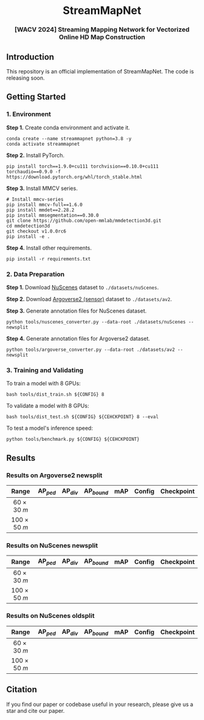 <div align="center">
<h1>StreamMapNet</h1>
<h3>[WACV 2024] Streaming Mapping Network for Vectorized Online HD Map Construction</h3>
</div>

## Introduction
This repository is an official implementation of StreamMapNet. The code is releasing soon.

## Getting Started
### 1. Environment
**Step 1.** Create conda environment and activate it.

```
conda create --name streammapnet python=3.8 -y
conda activate streammapnet
```

**Step 2.** Install PyTorch.

```
pip install torch==1.9.0+cu111 torchvision==0.10.0+cu111 torchaudio==0.9.0 -f https://download.pytorch.org/whl/torch_stable.html
```

**Step 3.** Install MMCV series.

```
# Install mmcv-series
pip install mmcv-full==1.6.0
pip install mmdet==2.28.2
pip install mmsegmentation==0.30.0
git clone https://github.com/open-mmlab/mmdetection3d.git
cd mmdetection3d
git checkout v1.0.0rc6 
pip install -e .
```

**Step 4.** Install other requirements.

```
pip install -r requirements.txt
```

### 2. Data Preparation
**Step 1.** Download [NuScenes](https://www.nuscenes.org/download) dataset to `./datasets/nuScenes`.

**Step 2.** Download [Argoverse2 (sensor)](https://argoverse.github.io/user-guide/getting_started.html#download-the-datasets) dataset to `./datasets/av2`.

**Step 3.** Generate annotation files for NuScenes dataset.

```
python tools/nuscenes_converter.py --data-root ./datasets/nuScenes --newsplit
```

**Step 4.** Generate annotation files for Argoverse2 dataset.

```
python tools/argoverse_converter.py --data-root ./datasets/av2 --newsplit
```

### 3. Training and Validating
To train a model with 8 GPUs:

```
bash tools/dist_train.sh ${CONFIG} 8
```

To validate a model with 8 GPUs:

```
bash tools/dist_test.sh ${CONFIG} ${CEHCKPOINT} 8 --eval
```

To test a model's inference speed:

```
python tools/benchmark.py ${CONFIG} ${CEHCKPOINT}
```

## Results

### Results on Argoverse2 newsplit
| Range | $\mathrm{AP}_{ped}$ | $\mathrm{AP}_{div}$| $\mathrm{AP}_{bound}$ | mAP | Config | Checkpoint |
| :---: |   :---:  |  :---:  | :---:      |:---:|:---:   | :---:      |
| $60\times 30\ m$ | | | | |||
| $100\times 50\ m$ | | | | |||

### Results on NuScenes newsplit
| Range | $\mathrm{AP}_{ped}$ | $\mathrm{AP}_{div}$| $\mathrm{AP}_{bound}$ | mAP | Config | Checkpoint |
| :---: |   :---:  |  :---:  | :---:      |:---:|:---:   | :---:      |
| $60\times 30\ m$ | | | | |||
| $100\times 50\ m$ | | | | |||

### Results on NuScenes oldsplit
| Range | $\mathrm{AP}_{ped}$ | $\mathrm{AP}_{div}$| $\mathrm{AP}_{bound}$ | mAP | Config | Checkpoint |
| :---: |   :---:  |  :---:  | :---:      |:---:|:---:   | :---:      |
| $60\times 30\ m$ | | | | |||
| $100\times 50\ m$ | | | | |||

## Citation
If you find our paper or codebase useful in your research, please give us a star and cite our paper.
